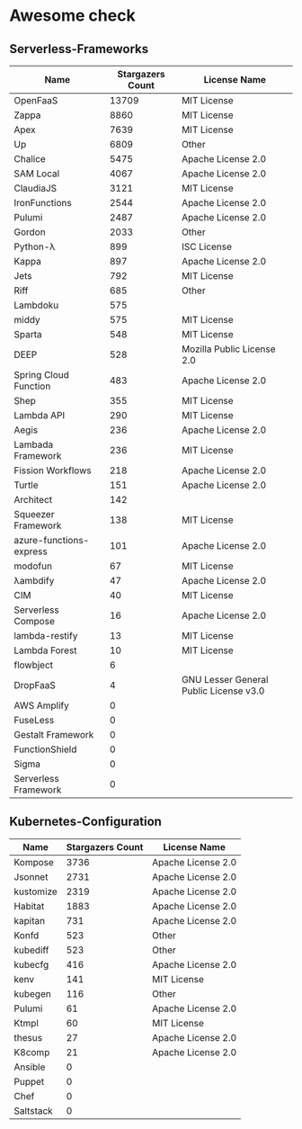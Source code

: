 # Awesome check


## Serverless-Frameworks

|Name|Stargazers Count|License Name|
|---|---|---|
|OpenFaaS|13709|MIT License|
|Zappa|8860|MIT License|
|Apex|7639|MIT License|
|Up|6809|Other|
|Chalice|5475|Apache License 2.0|
|SAM Local|4067|Apache License 2.0|
|ClaudiaJS|3121|MIT License|
|IronFunctions|2544|Apache License 2.0|
|Pulumi|2487|Apache License 2.0|
|Gordon|2033|Other|
|Python-λ|899|ISC License|
|Kappa|897|Apache License 2.0|
|Jets|792|MIT License|
|Riff|685|Other|
|Lambdoku|575||
|middy|575|MIT License|
|Sparta|548|MIT License|
|DEEP|528|Mozilla Public License 2.0|
|Spring Cloud Function|483|Apache License 2.0|
|Shep|355|MIT License|
|Lambda API|290|MIT License|
|Aegis|236|Apache License 2.0|
|Lambada Framework|236|MIT License|
|Fission Workflows|218|Apache License 2.0|
|Turtle|151|Apache License 2.0|
|Architect|142||
|Squeezer Framework|138|MIT License|
|azure-functions-express|101|Apache License 2.0|
|modofun|67|MIT License|
|λambdify|47|Apache License 2.0|
|CIM|40|MIT License|
|Serverless Compose|16|Apache License 2.0|
|lambda-restify|13|MIT License|
|Lambda Forest|10|MIT License|
|flowbject|6||
|DropFaaS|4|GNU Lesser General Public License v3.0|
|AWS Amplify|0||
|FuseLess|0||
|Gestalt Framework|0||
|FunctionShield|0||
|Sigma|0||
|Serverless Framework|0||


## Kubernetes-Configuration

|Name|Stargazers Count|License Name|
|---|---|---|
|Kompose|3736|Apache License 2.0|
|Jsonnet|2731|Apache License 2.0|
|kustomize|2319|Apache License 2.0|
|Habitat|1883|Apache License 2.0|
|kapitan|731|Apache License 2.0|
|Konfd|523|Other|
|kubediff|523|Other|
|kubecfg|416|Apache License 2.0|
|kenv|141|MIT License|
|kubegen|116|Other|
|Pulumi|61|Apache License 2.0|
|Ktmpl|60|MIT License|
|thesus|27|Apache License 2.0|
|K8comp|21|Apache License 2.0|
|Ansible|0||
|Puppet|0||
|Chef|0||
|Saltstack|0||

